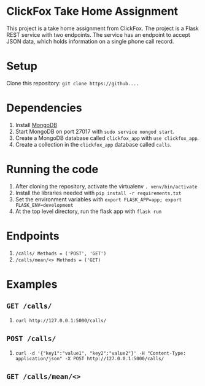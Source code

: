 # ClickFox Take Home Assignment
This project is a take home assignment from ClickFox. The project is a Flask REST service with two endpoints.
The service has an endpoint to accept JSON data, which holds information on a single phone call record. 

# Setup
Clone this repository:
`git clone https://github....`

# Dependencies
  1. Install [MongoDB](https://docs.mongodb.com/manual/installation/)
  2. Start MongoDB on port 27017 with `sudo service mongod start`.
  3. Create a MongoDB database called `clickfox_app` with `use clickfox_app`.
  4. Create a collection in the `clickfox_app` database called `calls`.

# Running the code
  1. After cloning the repository, activate the virtualenv `. venv/bin/activate` 
  2. Install the libraries needed with `pip install -r requirements.txt`
  3. Set the environment variables with `export FLASK_APP=app; export FLASK_ENV=development`
  4. At the top level directory, run the flask app with `flask run`
  
# Endpoints
  1. `/calls/ Methods = ('POST', 'GET')`
  2. `/calls/mean/<> Methods = ('GET)`
  
# Examples
## `GET /calls/`
  1. `curl http://127.0.0.1:5000/calls/`
## `POST /calls/`
  1. `curl -d '{"key1":"value1", "key2":"value2"}' -H "Content-Type: application/json" -X POST http://127.0.0.1:5000/calls/`
## `GET /calls/mean/<>`

